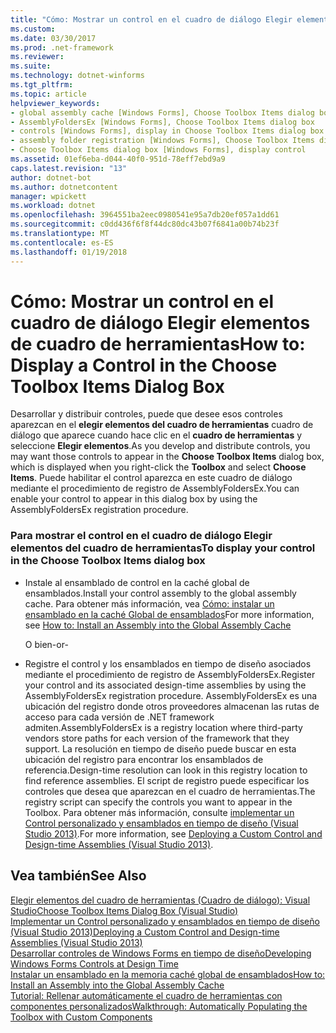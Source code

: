 ```yaml
---
title: "Cómo: Mostrar un control en el cuadro de diálogo Elegir elementos de cuadro de herramientas"
ms.custom: 
ms.date: 03/30/2017
ms.prod: .net-framework
ms.reviewer: 
ms.suite: 
ms.technology: dotnet-winforms
ms.tgt_pltfrm: 
ms.topic: article
helpviewer_keywords:
- global assembly cache [Windows Forms], Choose Toolbox Items dialog box
- AssemblyFoldersEx [Windows Forms], Choose Toolbox Items dialog box
- controls [Windows Forms], display in Choose Toolbox Items dialog box
- assembly folder registration [Windows Forms], Choose Toolbox Items dialog box
- Choose Toolbox Items dialog box [Windows Forms], display control
ms.assetid: 01ef6eba-d044-40f0-951d-78eff7ebd9a9
caps.latest.revision: "13"
author: dotnet-bot
ms.author: dotnetcontent
manager: wpickett
ms.workload: dotnet
ms.openlocfilehash: 3964551ba2eec0980541e95a7db20ef057a1dd61
ms.sourcegitcommit: c0dd436f6f8f44dc80dc43b07f6841a00b74b23f
ms.translationtype: MT
ms.contentlocale: es-ES
ms.lasthandoff: 01/19/2018
---
```

# <a name="how-to-display-a-control-in-the-choose-toolbox-items-dialog-box"></a><span data-ttu-id="8b595-102">Cómo: Mostrar un control en el cuadro de diálogo Elegir elementos de cuadro de herramientas</span><span class="sxs-lookup"><span data-stu-id="8b595-102">How to: Display a Control in the Choose Toolbox Items Dialog Box</span></span>
<span data-ttu-id="8b595-103">Desarrollar y distribuir controles, puede que desee esos controles aparezcan en el **elegir elementos del cuadro de herramientas** cuadro de diálogo que aparece cuando hace clic en el **cuadro de herramientas** y seleccione  **Elegir elementos**.</span><span class="sxs-lookup"><span data-stu-id="8b595-103">As you develop and distribute controls, you may want those controls to appear in the **Choose Toolbox Items** dialog box, which is displayed when you right-click the **Toolbox** and select **Choose Items**.</span></span> <span data-ttu-id="8b595-104">Puede habilitar el control aparezca en este cuadro de diálogo mediante el procedimiento de registro de AssemblyFoldersEx.</span><span class="sxs-lookup"><span data-stu-id="8b595-104">You can enable your control to appear in this dialog box by using the AssemblyFoldersEx registration procedure.</span></span>  
  
### <a name="to-display-your-control-in-the-choose-toolbox-items-dialog-box"></a><span data-ttu-id="8b595-105">Para mostrar el control en el cuadro de diálogo Elegir elementos del cuadro de herramientas</span><span class="sxs-lookup"><span data-stu-id="8b595-105">To display your control in the Choose Toolbox Items dialog box</span></span>  
  
-   <span data-ttu-id="8b595-106">Instale al ensamblado de control en la caché global de ensamblados.</span><span class="sxs-lookup"><span data-stu-id="8b595-106">Install your control assembly to the global assembly cache.</span></span> <span data-ttu-id="8b595-107">Para obtener más información, vea [Cómo: instalar un ensamblado en la caché Global de ensamblados](../../../../docs/framework/app-domains/how-to-install-an-assembly-into-the-gac.md)</span><span class="sxs-lookup"><span data-stu-id="8b595-107">For more information, see [How to: Install an Assembly into the Global Assembly Cache](../../../../docs/framework/app-domains/how-to-install-an-assembly-into-the-gac.md)</span></span>  
  
     <span data-ttu-id="8b595-108">O bien</span><span class="sxs-lookup"><span data-stu-id="8b595-108">-or-</span></span>  
  
-   <span data-ttu-id="8b595-109">Registre el control y los ensamblados en tiempo de diseño asociados mediante el procedimiento de registro de AssemblyFoldersEx.</span><span class="sxs-lookup"><span data-stu-id="8b595-109">Register your control and its associated design-time assemblies by using the AssemblyFoldersEx registration procedure.</span></span> <span data-ttu-id="8b595-110">AssemblyFoldersEx es una ubicación del registro donde otros proveedores almacenan las rutas de acceso para cada versión de .NET framework admiten.</span><span class="sxs-lookup"><span data-stu-id="8b595-110">AssemblyFoldersEx is a registry location where third-party vendors store paths for each version of the framework that they support.</span></span> <span data-ttu-id="8b595-111">La resolución en tiempo de diseño puede buscar en esta ubicación del registro para encontrar los ensamblados de referencia.</span><span class="sxs-lookup"><span data-stu-id="8b595-111">Design-time resolution can look in this registry location to find reference assemblies.</span></span> <span data-ttu-id="8b595-112">El script de registro puede especificar los controles que desea que aparezcan en el cuadro de herramientas.</span><span class="sxs-lookup"><span data-stu-id="8b595-112">The registry script can specify the controls you want to appear in the Toolbox.</span></span> <span data-ttu-id="8b595-113">Para obtener más información, consulte [implementar un Control personalizado y ensamblados en tiempo de diseño (Visual Studio 2013)](http://msdn.microsoft.com/library/96158eb0-b691-4ae1-9e7b-3c65a1b798cb).</span><span class="sxs-lookup"><span data-stu-id="8b595-113">For more information, see [Deploying a Custom Control and Design-time Assemblies (Visual Studio 2013)](http://msdn.microsoft.com/library/96158eb0-b691-4ae1-9e7b-3c65a1b798cb).</span></span>  
  
## <a name="see-also"></a><span data-ttu-id="8b595-114">Vea también</span><span class="sxs-lookup"><span data-stu-id="8b595-114">See Also</span></span>  
 [<span data-ttu-id="8b595-115">Elegir elementos del cuadro de herramientas (Cuadro de diálogo): Visual Studio</span><span class="sxs-lookup"><span data-stu-id="8b595-115">Choose Toolbox Items Dialog Box (Visual Studio)</span></span>](http://msdn.microsoft.com/library/bd07835f-18a8-433e-bccc-7141f65263bb)  
 [<span data-ttu-id="8b595-116">Implementar un Control personalizado y ensamblados en tiempo de diseño (Visual Studio 2013)</span><span class="sxs-lookup"><span data-stu-id="8b595-116">Deploying a Custom Control and Design-time Assemblies (Visual Studio 2013)</span></span>](http://msdn.microsoft.com/library/96158eb0-b691-4ae1-9e7b-3c65a1b798cb)  
 [<span data-ttu-id="8b595-117">Desarrollar controles de Windows Forms en tiempo de diseño</span><span class="sxs-lookup"><span data-stu-id="8b595-117">Developing Windows Forms Controls at Design Time</span></span>](../../../../docs/framework/winforms/controls/developing-windows-forms-controls-at-design-time.md)  
 [<span data-ttu-id="8b595-118">Instalar un ensamblado en la memoria caché global de ensamblados</span><span class="sxs-lookup"><span data-stu-id="8b595-118">How to: Install an Assembly into the Global Assembly Cache</span></span>](../../../../docs/framework/app-domains/how-to-install-an-assembly-into-the-gac.md)  
 [<span data-ttu-id="8b595-119">Tutorial: Rellenar automáticamente el cuadro de herramientas con componentes personalizados</span><span class="sxs-lookup"><span data-stu-id="8b595-119">Walkthrough: Automatically Populating the Toolbox with Custom Components</span></span>](../../../../docs/framework/winforms/controls/walkthrough-automatically-populating-the-toolbox-with-custom-components.md)
